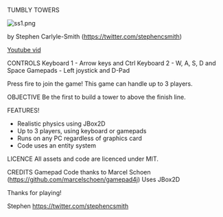 TUMBLY TOWERS

![ss1.png](http://i.imgur.com/EynwcXt.png)

by Stephen Carlyle-Smith (https://twitter.com/stephencsmith)

[Youtube vid](https://www.youtube.com/watch?v=uFJp9MAAa4Q)


CONTROLS
Keyboard 1 - Arrow keys and Ctrl
Keyboard 2 - W, A, S, D and Space
Gamepads - Left joystick and D-Pad

Press fire to join the game!  This game can handle up to 3 players.


OBJECTIVE
Be the first to build a tower to above the finish line.


FEATURES!
* Realistic physics using JBox2D
* Up to 3 players, using keyboard or gamepads
* Runs on any PC regardless of graphics card
* Code uses an entity system


LICENCE
All assets and code are licenced under MIT.


CREDITS
Gamepad Code thanks to Marcel Schoen (https://github.com/marcelschoen/gamepad4j)
Uses JBox2D

Thanks for playing!

Stephen
https://twitter.com/stephencsmith

